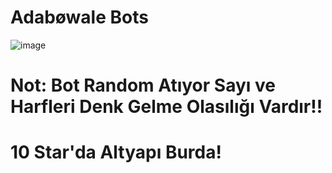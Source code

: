 # Adabøwale Bots

![image](https://media.discordapp.net/attachments/1025820091528523827/1032640012040294400/Screenshot_20221020_155126.jpg)

# Not: Bot Random Atıyor Sayı ve Harfleri Denk Gelme Olasılığı Vardır!!
# 10 Star'da Altyapı Burda!
